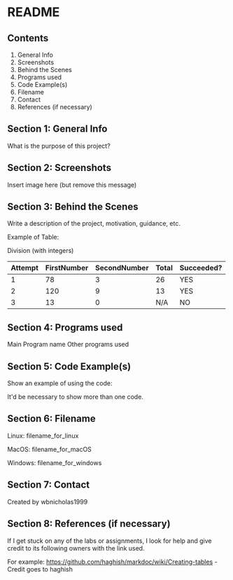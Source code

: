 # README

## Contents

1. General Info
2. Screenshots
3. Behind the Scenes
4. Programs used
5. Code Example(s)
6. Filename
7. Contact
8. References (if necessary)

## Section 1: General Info
What is the purpose of this project?

## Section 2: Screenshots
Insert image here (but remove this message)

## Section 3: Behind the Scenes
Write a description of the project, motivation, guidance, etc.

Example of Table:

Division (with integers)

|__Attempt__|__FirstNumber__|__SecondNumber__|__Total__|__Succeeded?__|
|-----------|---------------|----------------|---------|--------------|
|     1     |      78       |       3        |   26    |     YES      |
|     2     |      120      |       9        |   13    |     YES      |
|     3     |      13       |       0        |   N/A   |     NO       |

## Section 4: Programs used
Main Program name
Other programs used

## Section 5: Code Example(s)
Show an example of using the code:

It'd be necessary to show more than one code.

## Section 6: Filename
Linux: filename_for_linux

MacOS: filename_for_macOS

Windows: filename_for_windows

## Section 7: Contact
Created by wbnicholas1999

## Section 8: References (if necessary)
If I get stuck on any of the labs or assignments, I look for help and give credit to its following owners with the link used.

For example:
https://github.com/haghish/markdoc/wiki/Creating-tables - Credit goes to haghish
